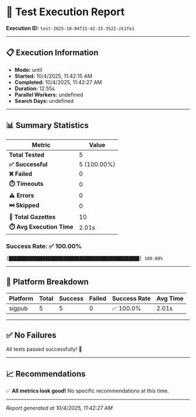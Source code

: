 # 🧪 Test Execution Report

**Execution ID:** `test-2025-10-04T15-42-15-352Z-zk1fe1`

---

## 📋 Execution Information

- **Mode:** until
- **Started:** 10/4/2025, 11:42:15 AM
- **Completed:** 10/4/2025, 11:42:27 AM
- **Duration:** 12.55s
- **Parallel Workers:** undefined
- **Search Days:** undefined

---

## 📊 Summary Statistics


| Metric | Value |
|--------|-------|
| **Total Tested** | 5 |
| **✅ Successful** | 5 (100.00%) |
| **❌ Failed** | 0 |
| **⏱️ Timeouts** | 0 |
| **⚠️ Errors** | 0 |
| **⏭️ Skipped** | 0 |
| **📄 Total Gazettes** | 10 |
| **⏱️ Avg Execution Time** | 2.01s |

### Success Rate: ✅ 100.00%

```
[██████████████████████████████████████████████████] 100.00%
```


---

## 🏢 Platform Breakdown


| Platform | Total | Success | Failed | Success Rate | Avg Time |
|----------|-------|---------|--------|--------------|----------|
| sigpub | 5 | 5 | 0 | ✅ 100.0% | 2.01s |


---

## ✅ No Failures

All tests passed successfully! 🎉

---

## 📈 Recommendations

✅ **All metrics look good!** No specific recommendations at this time.

---

*Report generated at 10/4/2025, 11:42:27 AM*
